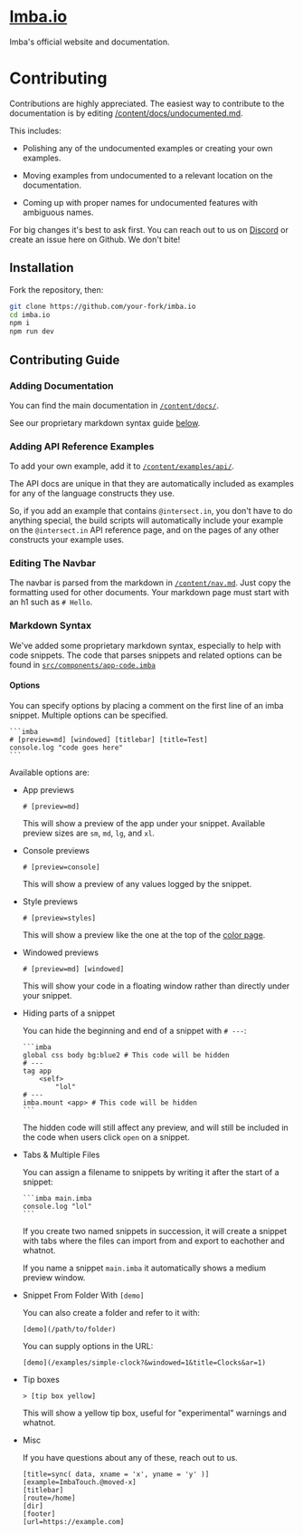 # [Imba.io](https://imba.io/)
Imba's official website and documentation.

# Contributing

Contributions are highly appreciated. The easiest way to
contribute to the documentation is by editing
[/content/docs/undocumented.md](/content/docs/undocumented.md).

This includes:

- Polishing any of the undocumented examples or creating your own
	examples.

- Moving examples from undocumented to a relevant location on the
	documentation.

- Coming up with proper names for undocumented features with
	ambiguous names.

For big changes it's best to ask first. You can reach out to us
on [Discord](https://discord.gg/mkcbkRw) or create an issue here
on Github. We don't bite!

## Installation

Fork the repository, then:

```bash
git clone https://github.com/your-fork/imba.io
cd imba.io
npm i
npm run dev
```

## Contributing Guide

### Adding Documentation
You can find the main documentation in [`/content/docs/`](/content/docs/).

See our proprietary markdown syntax guide [below](#markdown-syntax).

### Adding API Reference Examples
To add your own example, add it to [`/content/examples/api/`](/content/examples/api/).

The API docs are unique in that they are automatically included
as examples for any of the language constructs they use.

So, if you add an example that contains `@intersect.in`,
you don't have to do anything special, the build scripts
will automatically include your example on the `@intersect.in`
API reference page, and on the pages of any other constructs
your example uses.

### Editing The Navbar
The navbar is parsed from the markdown in [`/content/nav.md`](/content/nav.md).
Just copy the formatting used for other documents.
Your markdown page must start with an h1 such as `# Hello`.

### Markdown Syntax
We've added some proprietary markdown syntax,
especially to help with code snippets.
The code that parses snippets and related options can be found
in [`src/components/app-code.imba`](src/components/app-code.imba)

#### Options
You can specify options by placing a comment
on the first line of an imba snippet.
Multiple options can be specified.

````
```imba
# [preview=md] [windowed] [titlebar] [title=Test]
console.log "code goes here"
```
````

Available options are:

- App previews

	```
	# [preview=md]
	```
	This will show a preview of the app under your snippet.
	Available preview sizes are `sm`, `md`, `lg`, and `xl`.

- Console previews
	```
	# [preview=console]
	```
	This will show a preview of any values logged by the snippet.

- Style previews
	```
	# [preview=styles]
	```
	This will show a preview like the one at the top of the
	[color page](https://imba.io/docs/css/values/color).

- Windowed previews
	```
	# [preview=md] [windowed]
	```
	This will show your code in a floating window rather than
	directly under your snippet.

- Hiding parts of a snippet

	You can hide the beginning and end of a snippet with `# ---`:
	````
	```imba
	global css body bg:blue2 # This code will be hidden
	# ---
	tag app
		<self>
			"lol"
	# ---
	imba.mount <app> # This code will be hidden
	```
	````

	The hidden code will still affect any preview,
	and will still be included in the code when users click `open` on a snippet.

- Tabs & Multiple Files

	You can assign a filename to snippets by writing it after
	the start of a snippet:
	````
	```imba main.imba
	console.log "lol"
	```
	````

	If you create two named snippets in succession,
	it will create a snippet with tabs where the files can
	import from and export to eachother and whatnot.

	If you name a snippet `main.imba`
	it automatically shows a medium preview window.

- Snippet From Folder With `[demo]`

	You can also create a folder and refer to it with:
	```
	[demo](/path/to/folder)
	```

	You can supply options in the URL:
	```
	[demo](/examples/simple-clock?&windowed=1&title=Clocks&ar=1)
	```

- Tip boxes
	```
	> [tip box yellow]
	```
	This will show a yellow tip box, useful for "experimental" warnings
	and whatnot.

- Misc

	If you have questions about any of these, reach out to us.
	```
	[title=sync( data, xname = 'x', yname = 'y' )]
	[example=ImbaTouch.@moved-x]
	[titlebar]
	[route=/home]
	[dir]
	[footer]
	[url=https://example.com]
	```
